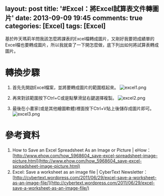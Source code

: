 layout: post
title: '#Excel：將Excel試算表文件轉圖片'
date: 2013-09-09 19:45
comments: true
categories: [Excel]
tags: [Excel]
---
基於昨天瑪莉羊問我該怎麼將課表的Excel檔轉成圖片，又剛好我要把成績單的Excel檔也要轉成圖片，所以我就查了一下開怎麼做，底下列出如何將試算表轉成圖片。

# 轉換步驟
1. 首先先開啟Excel檔案，並將要轉成圖片的範圍框起來。
![excel1.png](/image/shNDc1b2SKCrx6rY6ut4_excel1.png)

2. 再來對該範圍按下Ctrl+C或是點擊滑鼠右鍵選擇複製。
![excel2.png](/image/Rh8XEqqCS72Oyupr1yX7_excel2.png)

3. 最後在小畫家(或是其他繪圖軟體)裡面按下Ctrl+V貼上後儲存成圖片即可。
![excel3.png](/image/qRo1YIK2TUajq4ycFdBc_excel3.png)

# 參考資料
1. How to Save an Excel Spreadsheet As an Image or Picture | eHow：[http://www.ehow.com/how_5968604_save-excel-spreadsheet-image-picture.html](http://www.ehow.com/how_5968604_save-excel-spreadsheet-image-picture.html)
2. Excel: Save a worksheet as an image file | CyberText Newsletter：[http://cybertext.wordpress.com/2011/06/29/excel-save-a-worksheet-as-an-image-file/](http://cybertext.wordpress.com/2011/06/29/excel-save-a-worksheet-as-an-image-file/)